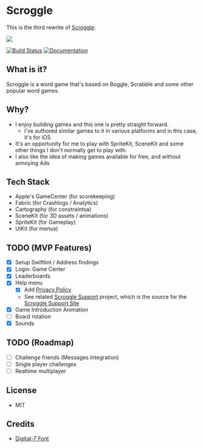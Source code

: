 # Scroggle

This is the third rewrite of [Scroggle](https://itunes.apple.com/us/app/scroggle/id994899163?mt=8):

<img src="https://is4-ssl.mzstatic.com/image/thumb/Purple62/v4/d2/73/73/d27373cd-0df0-f515-8fb8-c2d811ceec54/pr_source.png/434x0w.jpg">

[![Build Status](https://travis-ci.org/intere/scroggle.svg?branch=develop)](https://travis-ci.org/intere/scroggle) [![Documentation](https://cdn.rawgit.com/intere/scroggle/master/docs/badge.svg)](https://intere.github.io/scroggle/docs/index.html)

## What is it?
Scroggle is a word game that's based on Boggle, Scrabble and some other popular word games.

## Why?
- I enjoy building games and this one is pretty straight forward.  
    - I've authored similar games to it in various platforms and in this case, it's for iOS.  
- It's an opportunity for me to play with SpriteKit, SceneKit and some other things I don't normally get to play with.
- I also like the idea of making games available for free, and without annoying Ads

## Tech Stack
- Apple's GameCenter (for scorekeeping)
- Fabric (for Crashlogs / Analytics)
- Cartography (for constraintsa)
- SceneKit (for 3D assets / animations)
- SpriteKit (for Gameplay)
- UIKit (for menus)

## TODO (MVP Features)
- [x] Setup Swiftlint / Address findings
- [x] Login: Game Center
- [x] Leaderboards
- [x] Help menu
    - [x] Add [Privacy Policy](http://intere.github.io/scroggle-support/#/privacy)
    - See related [Scroggle Support](https://github.com/intere/scroggle-support) project, which is the source for the [Scroggle Support Site](http://intere.github.io/scroggle-support/)
- [x] Game Introduction Animation
- [ ] Board rotation
- [x] Sounds

## TODO (Roadmap)
- [ ] Challenge friends (Messages Integration)
- [ ] Single player challenges
- [ ] Realtime multiplayer

## License
- MIT

## Credits
- [Digital-7 Font](https://www.1001fonts.com/digital-7-font.html)

